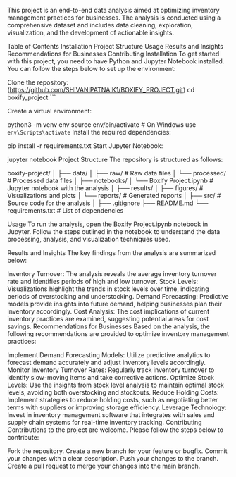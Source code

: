 This project is an end-to-end data analysis aimed at optimizing inventory management practices for businesses. The analysis is conducted using a comprehensive dataset and includes data cleaning, exploration, visualization, and the development of actionable insights.

Table of Contents
Installation
Project Structure
Usage
Results and Insights
Recommendations for Businesses
Contributing
Installation
To get started with this project, you need to have Python and Jupyter Notebook installed. You can follow the steps below to set up the environment:

Clone the repository:
(https://github.com/SHIVANIPATNAIK1/BOXIFY_PROJECT.git) 
cd boxify_project ```

Create a virtual environment:

python3 -m venv env
source env/bin/activate  # On Windows use `env\Scripts\activate`
Install the required dependencies:

pip install -r requirements.txt
Start Jupyter Notebook:

jupyter notebook
Project Structure
The repository is structured as follows:

boxify-project/ │ ├── data/ │ ├── raw/ # Raw data files │ └── processed/ # Processed data files │ ├── notebooks/ │ └── Boxify Project.ipynb # Jupyter notebook with the analysis │ ├── results/ │ ├── figures/ # Visualizations and plots │ └── reports/ # Generated reports │ ├── src/ # Source code for the analysis │ ├── .gitignore ├── README.md └── requirements.txt # List of dependencies

Usage
To run the analysis, open the Boxify Project.ipynb notebook in Jupyter. Follow the steps outlined in the notebook to understand the data processing, analysis, and visualization techniques used.

Results and Insights
The key findings from the analysis are summarized below:

Inventory Turnover: The analysis reveals the average inventory turnover rate and identifies periods of high and low turnover.
Stock Levels: Visualizations highlight the trends in stock levels over time, indicating periods of overstocking and understocking.
Demand Forecasting: Predictive models provide insights into future demand, helping businesses plan their inventory accordingly.
Cost Analysis: The cost implications of current inventory practices are examined, suggesting potential areas for cost savings.
Recommendations for Businesses
Based on the analysis, the following recommendations are provided to optimize inventory management practices:

Implement Demand Forecasting Models: Utilize predictive analytics to forecast demand accurately and adjust inventory levels accordingly.
Monitor Inventory Turnover Rates: Regularly track inventory turnover to identify slow-moving items and take corrective actions.
Optimize Stock Levels: Use the insights from stock level analysis to maintain optimal stock levels, avoiding both overstocking and stockouts.
Reduce Holding Costs: Implement strategies to reduce holding costs, such as negotiating better terms with suppliers or improving storage efficiency.
Leverage Technology: Invest in inventory management software that integrates with sales and supply chain systems for real-time inventory tracking.
Contributing
Contributions to the project are welcome. Please follow the steps below to contribute:

Fork the repository.
Create a new branch for your feature or bugfix.
Commit your changes with a clear description.
Push your changes to the branch.
Create a pull request to merge your changes into the main branch.
